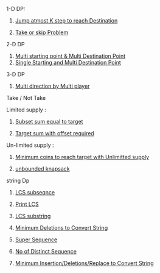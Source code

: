 <!-- genrally 4-5 patterns are common 
1. min return min(l1,ll2......ln-1);
2. max return max(l1,ll2......ln-1);
3. count return l1+l2+l3+.....ln-1;
4. possibility l1 || l2 || l3....ln-1;
5. all true if(l1===false) return false ==> early  -->

1-D DP:
1. [Jump atmost K step to reach Destination](https://takeuforward.org/data-structure/dynamic-programming-frog-jump-with-k-distances-dp-4/)

2. [Take or skip Problem ](https://leetcode.com/problems/house-robber-ii/description/)

2-D DP

1. [Multi starting point & Multi Destination Point](https://leetcode.com/problems/minimum-falling-path-sum/description/)
2. [Single Starting and Multi Destination Point](https://leetcode.com/problems/triangle/description/)

3-D DP 
1. [Multi direction by Multi player](https://leetcode.com/problems/cherry-pickup-ii/description/)

Take / Not Take 

Limited supply :
1. [Subset sum equal to target](https://www.naukri.com/code360/problems/subset-sum-equal-to-k_1550954?leftPanelTab=0)

2. [Target sum with offset required](https://leetcode.com/problems/target-sum/description/)

Un-limited supply :

1. [Minimum coins to reach target with Unlimitted supply](https://leetcode.com/problems/coin-change-ii/description/)

2. [unbounded knapsack](https://takeuforward.org/plus/dsa/problems/unbounded-knapsack)

string Dp

1. [LCS subseqnce](https://leetcode.com/problems/longest-common-subsequence/description/)

2. [Print LCS](https://takeuforward.org/data-structure/longest-common-subsequence-dp-25/)

3. [LCS substring](https://takeuforward.org/data-structure/longest-common-substring-dp-27/)

4. [Minimum Deletions to Convert String](https://leetcode.com/problems/delete-operation-for-two-strings/description/)

5. [Super Sequence](https://takeuforward.org/data-structure/shortest-common-supersequence-dp-31/)

6. [No of Distinct Sequence](https://leetcode.com/problems/distinct-subsequences/description/)

7. [Minimum Insertion/Deletions/Replace to Convert String]( https://leetcode.com/problems/edit-distance/description/)
